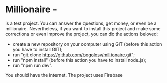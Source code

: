 # Millionaire - 
is a test project. You can answer the questions, get money, or even be a millionaire.
Nevertheless, if you want to install this project and make some corrections or even improve the project, you can do the actions beloved:
- create a new repository on your computer using GIT (before this action you have to install GIT);
- run "git clone https://github.com/bogolosv/millionaire.git";
- run "npm install" (before this action you have to install node.js);
- run "npm run dev".

You should have the internet. The project uses Firebase
